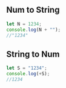 ## Num to String
``` javascript
let N = 1234;
console.log(N + "");
//"1234"
```

## String to Num
``` javascript
let S = "1234";
console.log(+S);
//1234
```